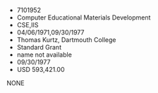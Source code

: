 * 7101952
* Computer Educational Materials Development
* CSE,IIS
* 04/06/1971,09/30/1977
* Thomas Kurtz, Dartmouth College
* Standard Grant
*   name not available
* 09/30/1977
* USD 593,421.00

NONE